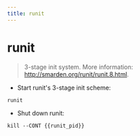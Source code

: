```yaml
---
title: runit
---
```

# runit

> 3-stage init system.
> More information: <http://smarden.org/runit/runit.8.html>.

- Start runit's 3-stage init scheme:

`runit`

- Shut down runit:

`kill --CONT {{runit_pid}}`
